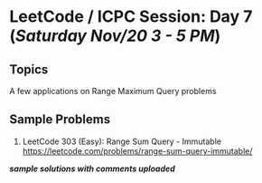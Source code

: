 # LeetCode / ICPC Session: Day 7 (***Saturday Nov/20 3 - 5 PM***)

## Topics
A few applications on Range Maximum Query problems

## Sample Problems

1. LeetCode 303 (Easy): Range Sum Query - Immutable  
https://leetcode.com/problems/range-sum-query-immutable/  

___sample solutions with comments uploaded___
